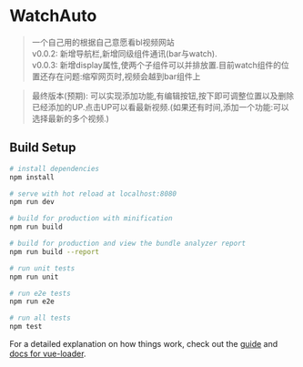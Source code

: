 # WatchAuto

> 一个自己用的根据自己意愿看bl视频网站  
> v0.0.2: 新增导航栏,新增同级组件通讯(bar与watch).  
> v0.0.3: 新增display属性,使两个子组件可以并排放置.目前watch组件的位置还存在问题:缩窄网页时,视频会越到bar组件上  

  
  
> 最终版本(预期): 可以实现添加功能,有编辑按钮,按下即可调整位置以及删除已经添加的UP.点击UP可以看最新视频.(如果还有时间,添加一个功能:可以选择最新的多个视频.)  

## Build Setup

``` bash
# install dependencies
npm install

# serve with hot reload at localhost:8080
npm run dev

# build for production with minification
npm run build

# build for production and view the bundle analyzer report
npm run build --report

# run unit tests
npm run unit

# run e2e tests
npm run e2e

# run all tests
npm test
```

For a detailed explanation on how things work, check out the [guide](http://vuejs-templates.github.io/webpack/) and [docs for vue-loader](http://vuejs.github.io/vue-loader).
